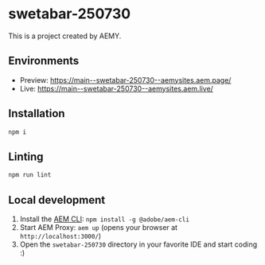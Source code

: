 # swetabar-250730

This is a project created by AEMY.

## Environments

- Preview: https://main--swetabar-250730--aemysites.aem.page/
- Live: https://main--swetabar-250730--aemysites.aem.live/

## Installation

```sh
npm i
```

## Linting

```sh
npm run lint
```

## Local development

1. Install the [AEM CLI](https://github.com/adobe/helix-cli): `npm install -g @adobe/aem-cli`
1. Start AEM Proxy: `aem up` (opens your browser at `http://localhost:3000/`)
1. Open the `swetabar-250730` directory in your favorite IDE and start coding :)